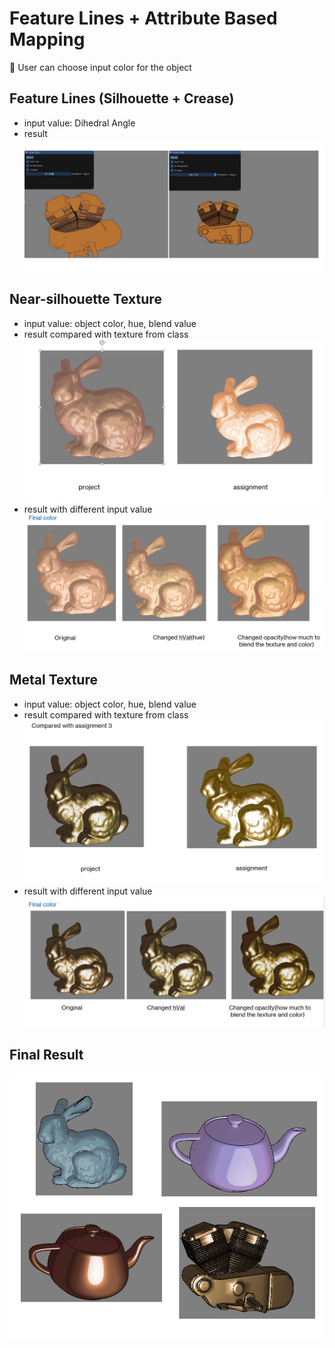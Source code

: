# Feature Lines + Attribute Based Mapping <br/>
:rabbit: User can choose input color for the object
## Feature Lines (Silhouette + Crease) <br/>
- input value: Dihedral Angle 
- result 
![feature line](https://github.com/YZ-Yi/RenderingProject/blob/master/Project/Reslut/featureline.JPG)
## Near-silhouette Texture <br/>
- input value: object color, hue, blend value
- result compared with texture from class
![NS bunny compare](https://github.com/YZ-Yi/RenderingProject/blob/master/Project/Reslut/bunny-compare.JPG)
- result with different input value
![NS bunny](https://github.com/YZ-Yi/RenderingProject/blob/master/Project/Reslut/bunny-reslut.JPG)
## Metal Texture
- input value: object color, hue, blend value
- result compared with texture from class
![ bunny compare](https://github.com/YZ-Yi/RenderingProject/blob/master/Project/Reslut/metal-bunny-compare.JPG)
- result with different input value
![M bunny](https://github.com/YZ-Yi/RenderingProject/blob/master/Project/Reslut/metal-bunny-reslut.JPG)
## Final Result
![result](https://github.com/YZ-Yi/RenderingProject/blob/master/Project/Reslut/finalresult.JPG)
